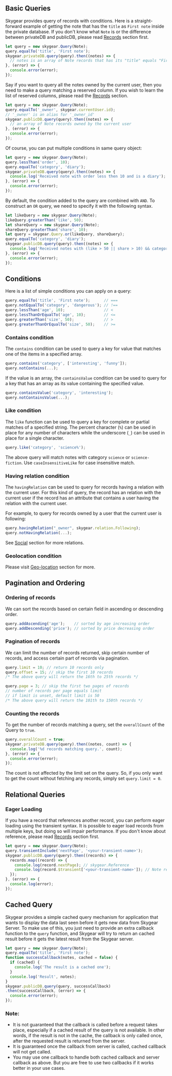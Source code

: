 <a name="basic-queries"></a>
## Basic Queries

Skygear provides query of records with conditions. Here is a straight-forward
example of getting the note that has the `title` as `First note` inside the
private database. If you don't know what `Note` is or the difference between
privateDB and publicDB, please read [Records](/js/guide/record) section first.

``` javascript
let query = new skygear.Query(Note);
query.equalTo('title', 'First note');
skygear.privateDB.query(query).then((notes) => {
  // notes is an array of Note records that has its "title" equals "First note"
}, (error) => {
  console.error(error);
});
```

Say if you want to query all the notes owned by the current user, then you
need to make a query matching a reserved column. If you wish to learn the list
of reserved columns, please read the [Records](/js/guide/record#reserved) section.

``` javascript
let query = new skygear.Query(Note);
query.equalTo('_owner', skygear.currentUser.id);
// '_owner' is an alias for '_owner_id'
skygear.publicDB.query(query).then((notes) => {
  // an array of Note records owned by the current user
}, (error) => {
  console.error(error);
});
```

Of course, you can put multiple conditions in same query object:

``` javascript
let query = new skygear.Query(Note);
query.lessThan('order', 10);
query.equalTo('category', 'diary');
skygear.privateDB.query(query).then((notes) => {
  console.log('Received note with order less then 10 and is a diary');
}, (error) => {
  console.error(error);
});
```

By default, the condition added to the query are combined with `AND`. To
construct an `OR` query, we need to specify it with the following syntax.

``` javascript
let likeQuery = new skygear.Query(Note);
likeQuery.greaterThan('like', 50);
let shareQuery = new skygear.Query(Note);
shareQuery.greaterThan('share', 10);
let query = skygear.Query.or(likeQuery, shareQuery);
query.equalTo('category', 'diary');
skygear.publicDB.query(query).then((notes) => {
  console.log('Received notes with (like > 50 || share > 10) && category == diary');
}, (error) => {
  console.error(error);
});
```

<a name="conditions"></a>
## Conditions

Here is a list of simple conditions you can apply on a query:

``` javascript
query.equalTo('title', 'First note');      // ===
query.notEqualTo('category', 'dangerous'); // !==
query.lessThan('age', 10);                 // <
query.lessThanOrEqualTo('age', 10);        // <=
query.greaterThan('size', 50);             // >
query.greaterThanOrEqualTo('size', 50);    // >=
```

### Contains condition

The `contains` condition can be used to query a key for value that matches one
of the items in a specified array.

```javascript
query.contains('category', ['interesting', 'funny']);
query.notContains(...);
```

If the value is an array, the `containsValue` condition can be used to query for
a key that has an array as its value containing the specified value.

```javascript
query.containsValue('category', 'interesting');
query.notContainsValue(...);
```

### Like condition

The `like` function can be used to query a key for complete or partial matches
of a specified string. The percent character (`%`) can be used in place
for any number of characters while the underscore (`_`) can be used in place
for a single character.

```javascript
query.like('category', 'science%');
```

The above query will match notes with category `science` or `science-fiction`.
Use `caseInsensitiveLike` for case insensitive match.

### Having relation condition

The `havingRelation` can be used to query for records having a relation with
the current user. For this kind of query, the record has an relation with
the current user if the record has an attribute that contains a user having
the relation with the current user.

For example, to query for records owned by a user that the current user is following:

```javascript
query.havingRelation("_owner", skygear.relation.Following);
query.notHavingRelation(...);
```

See [Social](/js/guide/relation) section for more relations.

### Geolocation condition

Please visit [Geo-location](/js/guide/geolocation) section for more.

<a name="pagination-ordering"></a>
## Pagination and Ordering

### Ordering of records

We can sort the records based on certain field in ascending or descending order.

``` javascript
query.addAscending('age');    // sorted by age increasing order
query.addDescending('price'); // sorted by price decreasing order
```

### Pagination of records

We can limit the number of records returned, skip certain number of records,
and access certain part of records via pagination.

``` javascript
query.limit = 10; // return 10 records only
query.offset = 15; // skip the first 10 records
/* The above query will return the 16th to 25th records */

query.page = 3; // skip the first two pages of records
// number of records per page equals limit
// if limit is unset, default limit is 50
/* The above query will return the 101th to 150th records */
```

### Counting the records

To get the number of records matching a query, set the `overallCount`
of the Query to `true`.

``` javascript
query.overallCount = true;
skygear.privateDB.query(query).then((notes, count) => {
  console.log('%d records matching query.', count);
}, (error) => {
  console.error(error);
});
```

The count is not affected by the limit set on the query. So, if you only want
to get the count without fetching any records, simply set `query.limit = 0`.

<a name="relational-query"></a>
## Relational Queries

### Eager Loading

If you have a record that references another record, you can perform eager
loading using the transient syntax. It is possible to eager load records from
multiple keys, but doing so will impair performance. If you don't know about
reference, please read [Records](/js/guide/record#reference) section first.

``` javascript
let query = new skygear.Query(Note);
query.transientInclude('nextPage', '<your-transient-name>');
skygear.publicDB.query(query).then((records) => {
  records.map((record) => {
    console.log(record.nextPage); // skygear.Reference
    console.log(record.$transient['<your-transient-name>']); // Note record
  });
}, (error) => {
  console.log(error);
});
```

<a name="cached-query"></a>
## Cached Query

Skygear provides a simple cached query mechanism for application that wants to
display the data last seen before it gets new data from Skygear Server. To make
use of this, you just need to provide an extra callback function to the `query`
function, and Skygear will try to return an cached result before it gets the
latest result from the Skygear server.

``` javascript
let query = new skygear.Query(Note);
query.equalTo('title', 'First note');
function successCallback(notes, cached = false) {
  if (cached) {
    console.log('The result is a cached one');
  }
  console.log('Result', notes);
}
skygear.publicDB.query(query, successCallback)
.then(successCallback, (error) => {
  console.error(error);
});
```

### Note:

- It is not guaranteed that the callback is called before a request takes
  place, especially if a cached result of the query is not available.
  In other words, if the result is not in the cache, the callback is only
  called once, after the requested result is returned from the server.
- It is guaranteed once the callback from server is called, cached callback will
  not get called.
- You may use one callback to handle both cached callback and server
  callback as above. But you are free to use two callbacks if it works
  better in your use cases.
